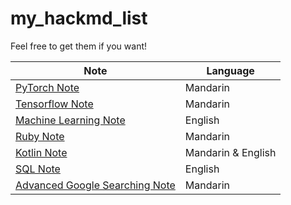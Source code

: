 # my_hackmd_list
Feel free to get them if you want!

Note | Language 
--- | ---
[PyTorch Note](https://hackmd.io/@RczvJVpnTc-8XMQk2BnHtw/rJ8NpwMmI) | Mandarin
[Tensorflow Note](https://hackmd.io/@RczvJVpnTc-8XMQk2BnHtw/H1kg3dHIf) | Mandarin
[Machine Learning Note](https://hackmd.io/@RczvJVpnTc-8XMQk2BnHtw/r1DK2GJeM) | English
[Ruby Note](https://hackmd.io/@RczvJVpnTc-8XMQk2BnHtw/H1COKA6z7) | Mandarin
[Kotlin Note](https://hackmd.io/@RczvJVpnTc-8XMQk2BnHtw/SyN6BBxAb) | Mandarin & English
[SQL Note](https://hackmd.io/@RczvJVpnTc-8XMQk2BnHtw/BkqxxOqJM) | English
[Advanced Google Searching Note](https://hackmd.io/@RczvJVpnTc-8XMQk2BnHtw/rJ8NpwMmI) | Mandarin
